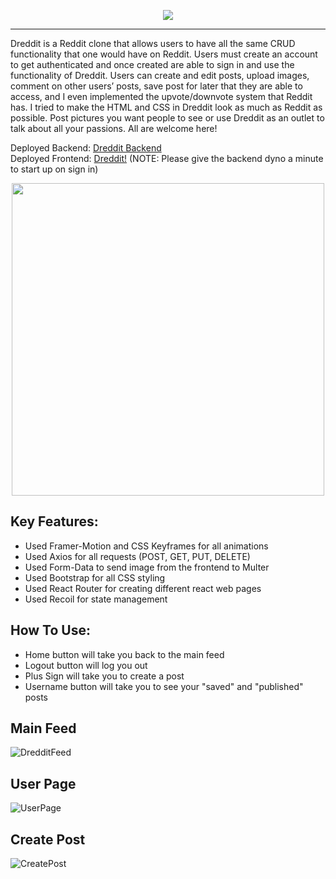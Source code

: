 <p align="center">
  <img src='https://user-images.githubusercontent.com/78124357/125202523-f53b7c00-e241-11eb-91e5-8af500b64e77.gif' />
</p>

---

Dreddit is a Reddit clone that allows users to have all the same CRUD functionality that one would have on Reddit. Users must create an account to get authenticated and once created are able to sign in and use the functionality of Dreddit. Users can create and edit posts, upload images, comment on other users’ posts, save post for later that they are able to access, and I even implemented the upvote/downvote system that Reddit has. I tried to make the HTML and CSS in Dreddit look as much as Reddit as possible. Post pictures you want people to see or use Dreddit as an outlet to talk about all your passions. All are welcome here!

Deployed Backend: <a href="https://boiling-shelf-57510.herokuapp.com/">Dreddit Backend</a> <br />
Deployed Frontend: <a href="https://master.dvzb15cl8s3db.amplifyapp.com/">Dreddit!</a> (NOTE: Please give the backend dyno a minute to start up on sign in)

<p align="center">
  <img src='https://media4.giphy.com/media/zIqVuFb4exeLuYko0Z/giphy.gif?cid=790b7611ea14a5dc51443b44fd351002523f1c6d03489e9b&rid=giphy.gif&ct=g' width="500vw" />
</p>

## Key Features:
- Used Framer-Motion and CSS Keyframes for all animations
- Used Axios for all requests (POST, GET, PUT, DELETE)
- Used Form-Data to send image from the frontend to Multer
- Used Bootstrap for all CSS styling
- Used React Router for creating different react web pages
- Used Recoil for state management

## How To Use:
- Home button will take you back to the main feed
- Logout button will log you out
- Plus Sign will take you to create a post
- Username button will take you to see your "saved" and "published" posts

## Main Feed
![DredditFeed](https://user-images.githubusercontent.com/78124357/125206615-1efe9e00-e256-11eb-8365-fa70840dee19.png)

## User Page
![UserPage](https://user-images.githubusercontent.com/78124357/125207390-0e502700-e25a-11eb-9117-8704496cb317.PNG)

## Create Post
![CreatePost](https://user-images.githubusercontent.com/78124357/125207394-1740f880-e25a-11eb-90e6-18a528a046ad.png)






